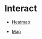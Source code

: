 # Interact

- [Heatmap](https://dbertazioli.github.io/Interact/Interact_heatmap_european_capitals.html)

- [Map](https://dbertazioli.github.io/Interact/Interact_map_european_capitals.html)
